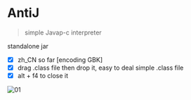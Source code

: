 # AntiJ
> simple Javap-c interpreter

standalone jar

- [x] zh_CN so far [encoding GBK]
- [x] drag .class file then drop it, easy to deal simple .class file
- [x] alt + f4 to close it

![01](https://user-images.githubusercontent.com/87814358/133350279-aefb4307-e76c-4b91-945e-936680ff6906.png)



